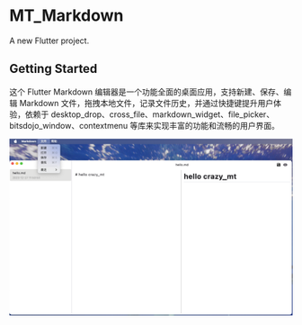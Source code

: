 # MT_Markdown

A new Flutter project.

## Getting Started

这个 Flutter Markdown 编辑器是一个功能全面的桌面应用，支持新建、保存、编辑 Markdown 文件，拖拽本地文件，记录文件历史，并通过快捷键提升用户体验，依赖于 desktop_drop、cross_file、markdown_widget、file_picker、bitsdojo_window、contextmenu 等库来实现丰富的功能和流畅的用户界面。

![简洁界面](./image/1.png)
